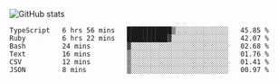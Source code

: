![GitHub stats](https://github-readme-stats.vercel.app/api?username=ksk001100&show_icons=true&theme=tokyonight)

<!--START_SECTION:waka-->

```text
TypeScript   6 hrs 56 mins   ███████████▒░░░░░░░░░░░░░   45.85 %
Ruby         6 hrs 22 mins   ██████████▓░░░░░░░░░░░░░░   42.07 %
Bash         24 mins         ▓░░░░░░░░░░░░░░░░░░░░░░░░   02.68 %
Text         16 mins         ▒░░░░░░░░░░░░░░░░░░░░░░░░   01.76 %
CSV          12 mins         ▒░░░░░░░░░░░░░░░░░░░░░░░░   01.41 %
JSON         8 mins          ▒░░░░░░░░░░░░░░░░░░░░░░░░   00.97 %
```

<!--END_SECTION:waka-->
